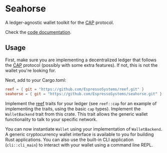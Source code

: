 # Seahorse

A ledger-agnostic wallet toolkit for the [CAP](https://cap.docs.espressosys.com) protocol.

Check the [code documentation](https://seahorse.docs.espressosys.com).

## Usage

First, make sure you are implementing a decentralized ledger that follows the
[CAP](https://github.com/EspressoSystems/cap) protocol (possibly with some extra features). If not,
this is not the wallet you're looking for.

Next, add to your Cargo.toml:
```toml
reef = { git = "https://github.com/EspressoSystems/reef.git" }
seahorse = { git = "https://github.com/EspressoSystems/seahorse.git" }
```

Implement the [reef](https://github.com/EspressoSystems/reef) traits for your ledger (see
`reef::cap` for an example of implementing the traits, using the basic `cap` types). Implement the
`WalletBackend` trait from this crate. This trait allows the generic wallet functionality to talk to
your specific network.

You can now instantiate `Wallet` using your implementation of `WalletBackend`. A generic
cryptocurrency wallet interface is available to you for building Rust applications. You can also use
the built-in CLI application (`cli::cli_main`) to interact with your wallet using a command line
REPL.
